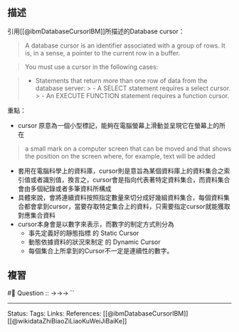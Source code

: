 
## 描述
引用[[@ibmDatabaseCursorIBM]]所描述的Database cursor：
> A database cursor is an identifier associated with a group of rows. It is, in a sense, a pointer to the current row in a buffer.

> You must use a cursor in the following cases: 

> -   Statements that return more than one row of data from the database server:
	>    -   A SELECT statement requires a select cursor.
	>    -   An EXECUTE FUNCTION statement requires a function cursor.

重點：
- cursor 原意為一個小型標記，能夠在電腦螢幕上滑動並呈現它在螢幕上的所在
> a small mark on a computer screen that can be moved and that shows the position on the screen where, for example, text will be added

- 套用在電腦科學上的資料庫，cursor則是意旨為某個資料庫上的資料集合之索引值或者識別值，換言之，cursor會是指向代表著特定資料集合，而資料集合會由多個紀錄或者多筆資料所構成
- 具體來說，會將連續資料按照指定數量來切分成好幾組資料集合，每個資料集合都會拿到cursor，當要存取特定集合上的資料，只需要指定cursor就能獲取對應集合資料
- cursor本身會是以數字來表示，而數字的制定方式則分為
	- 事先定義好的靜態指標 的 Static Cursor
	- 動態依據資料的狀況來制定 的 Dynamic Cursor
	- 每個集合上所拿到的Cursor不一定是連續性的數字。



## 複習
#🧠 Question :: ->->-> ``

---
Status: 
Tags:
Links:
References:
[[@ibmDatabaseCursorIBM]]
[[@wikidataZhiBiaoZiLiaoKuWeiJiBaiKe]]
